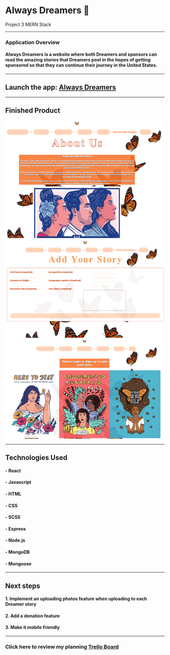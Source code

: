 # Always Dreamers :butterfly:

Project 3 MERN Stack
_______________________________________________________

### Application Overview
#### Always Dreamers is a website where both Dreamers and sponsors can read the amazing stories that Dreamers post in the hopes of getting sponsored so that they can continue their journey in the United States.
_______________________________________________________

## Launch the app: [Always Dreamers](https://always-dreamers.herokuapp.com/) 
_______________________________________________________

## Finished Product
![App Preview](https://github.com/edithr2852/always-dreamers-project/blob/master/Screen%20Shot%202021-05-06%20at%201.40.50%20PM.png)
![App Preview1](https://github.com/edithr2852/always-dreamers-project/blob/master/Screen%20Shot%202021-05-06%20at%201.41.01%20PM.png)
![App Preview2](https://github.com/edithr2852/always-dreamers-project/blob/master/Screen%20Shot%202021-05-06%20at%201.41.16%20PM.png)
_______________________________________________________

## Technologies Used
#### - React
#### - Javascript
#### - HTML
#### - CSS
#### - SCSS
#### - Express
#### - Node.js
#### - MongoDB
#### - Mongoose
_______________________________________________________

## Next steps 
#### 1. Implement an uploading photos feature when uploading to each Dreamer story
#### 2. Add a donation feature
#### 3. Make it mobile friendly
_______________________________________________________

### Click here to review my planning [Trello Board](https://trello.com/b/tcuKNEmt/always-dreamers)
